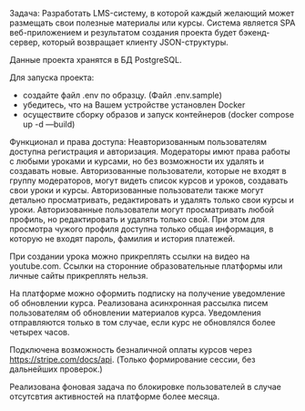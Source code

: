 Задача: 
Разработать LMS-систему, в которой каждый желающий может размещать свои полезные материалы или курсы. 
Система является SPA веб-приложением и результатом создания проекта будет бэкенд-сервер, который возвращает клиенту JSON-структуры.

Данные проекта хранятся в БД PostgreSQL.

Для запуска проекта:
- создайте файл .env по образцу. (Файл .env.sample)
- убедитесь, что на Вашем устройстве установлен Docker
- осуществите сборку образов и запуск контейнеров (docker compose up -d —build)

Функционал и права доступа:
Неавторизованным пользователям доступна регистрация и авторизация.
Модераторы имют права работы с любыми уроками и курсами, но без возможности их удалять и создавать новые.
Авторизованные пользователи, которые не входят в группу модераторов, могут видеть список курсов и уроков, создавать свои уроки и курсы.
Авторизованные пользователи также могут детально просматривать, редактировать и удалять только свои курсы и уроки.
Авторизованные пользователи могут просматривать любой профиль, но редактировать и удалять только свой. 
При этом для просмотра чужого профиля доступна только общая информация, в которую не входят пароль, фамилия и история платежей.

При создании урока можно прикреплять ссылки на видео на youtube.com.
Ссылки на сторонние образовательные платформы или личные сайты прикреплять нельзя.

На платформе можно оформить подписку на получение уведомление об обновлении курса.
Реализована асинхронная рассылка писем пользователям об обновлении материалов курса. 
Уведомления отправляются только в том случае, если курс не обновлялся более четырех часов.

Подключена возможность безналичной оплаты курсов через https://stripe.com/docs/api. (Только формирование сессии, без дальнейших проверок.)

Реализована фоновая задача по блокировке пользователей в случае отсутсвтия активностей на платформе более месяца. 
